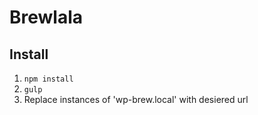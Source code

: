 # Brewlala

## Install

1. `npm install`
2. `gulp`
3. Replace instances of 'wp-brew.local' with desiered url